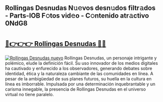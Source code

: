 ## Rollingas Desnudas N𝚞𝚎vos desn𝚞dos filtr𝚊dos - Parts-IOB F𝚘tos vid𝚎o - C𝚘ntenido atr𝚊ctivo 0NdG8

# <h2><a href="http://mb9g7z3.tromn.icu/?c=Rollingas+Desnudas">🔗👉👉👉 Rollingas Desnudas 🔗🔗</a></h2>

[![Rollingas Desnudas nuevo](https://i.imgur.com/pEAQMta.gif)](http://mb9g7z3.tromn.icu/?c=Rollingas+Desnudas)
Rollingas Desnudas, un personaje intrigante y polémico, elude la definición fácil. Su uso innovador de los medios digitales ha cautivado y enfurecido a los observadores, generando debates sobre identidad, ética y la naturaleza cambiante de las comunidades en línea. A pesar de la ambigüedad de sus planes futuros, su huella en la cultura en línea es imborrable. Impulsada por una determinación inquebrantable y un carisma innegable, la presencia de Rollingas Desnudas en el universo virtual no tiene paralelo.
